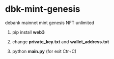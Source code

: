 # dbk-mint-genesis
debank mainnet mint genesis NFT unlimited

1. pip install **web3**

2. change **private_key.txt** and **wallet_address.txt**

3. python **main.py** (for exit Ctr+C)
